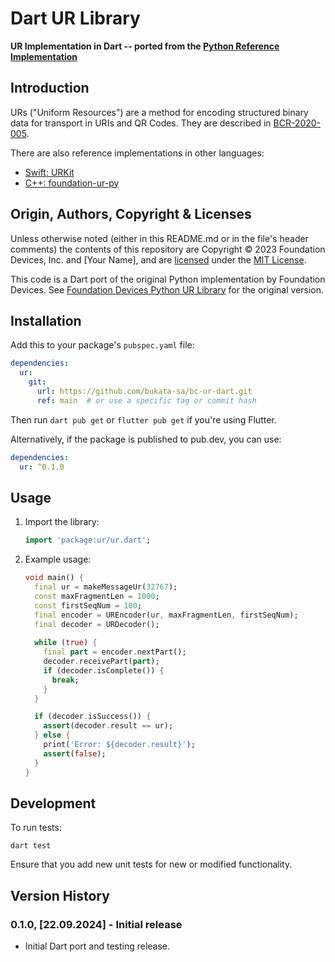 # Dart UR Library

**UR Implementation in Dart -- ported from the [Python Reference Implementation](https://github.com/Foundation-Devices/foundation-ur-py)**

## Introduction

URs ("Uniform Resources") are a method for encoding structured binary data for transport in URIs and QR Codes. They are described in [BCR-2020-005](https://github.com/BlockchainCommons/Research/blob/master/papers/bcr-2020-005-ur.md).

There are also reference implementations in other languages:
- [Swift: URKit](https://github.com/blockchaincommons/URKit)
- [C++: foundation-ur-py](https://github.com/BlockchainCommons/bc-ur)

## Origin, Authors, Copyright & Licenses

Unless otherwise noted (either in this README.md or in the file's header comments) the contents of this repository are Copyright © 2023 Foundation Devices, Inc. and [Your Name], and are [licensed](./LICENSE) under the [MIT License](https://opensource.org/licenses/MIT).

This code is a Dart port of the original Python implementation by Foundation Devices. See
[Foundation Devices Python UR Library](https://github.com/Foundation-Devices/foundation-ur-py) for the original version.

## Installation

Add this to your package's `pubspec.yaml` file:

```yaml
dependencies:
  ur:
    git:
      url: https://github.com/bukata-sa/bc-ur-dart.git
      ref: main  # or use a specific tag or commit hash
```

Then run `dart pub get` or `flutter pub get` if you're using Flutter.

Alternatively, if the package is published to pub.dev, you can use:

```yaml
dependencies:
  ur: ^0.1.0
```

## Usage

1. Import the library:
    ```dart
    import 'package:ur/ur.dart';
    ```

2. Example usage:

    ```dart
    void main() {
      final ur = makeMessageUr(32767);
      const maxFragmentLen = 1000;
      const firstSeqNum = 100;
      final encoder = UREncoder(ur, maxFragmentLen, firstSeqNum);
      final decoder = URDecoder();
      
      while (true) {
        final part = encoder.nextPart();
        decoder.receivePart(part);
        if (decoder.isComplete()) {
          break;
        }
      }

      if (decoder.isSuccess()) {
        assert(decoder.result == ur);
      } else {
        print('Error: ${decoder.result}');
        assert(false);
      }
    }
    ```

## Development

To run tests:

```
dart test
```

Ensure that you add new unit tests for new or modified functionality.

## Version History

### 0.1.0, [22.09.2024] - Initial release

* Initial Dart port and testing release.
